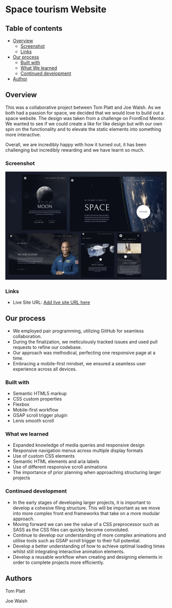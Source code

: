 # Space tourism Website

## Table of contents

- [Overview](#overview)
  - [Screenshot](#screenshot)
  - [Links](#links)
- [Our process](#Our-process)
  - [Built with](#built-with)
  - [What We learned](#what-i-learned)
  - [Continued development](#continued-development)
- [Author](#author)

## Overview

This was a collaborative project between Tom Platt and Joe Walsh. As we both had a passion for space, we decided that we would love to build out a space website. The design was taken from a challenge on FrontEnd Mentor. We wanted to see if we could create a like for like design but with our own spin on the functionality and to elevate the static elements into something more interactive.

Overall, we are incredibly happy with how it turned out, it has been challenging but incredibly rewarding and we have learnt so much.

### Screenshot

![](./assets/display-board.png)

### Links

- Live Site URL: [Add live site URL here](https://your-live-site-url.com)

## Our process

- We employed pair programming, utilizing GitHub for seamless collaboration.
- During the finalization, we meticulously tracked issues and used pull requests to refine our codebase.
- Our approach was methodical, perfecting one responsive page at a time.
- Embracing a mobile-first mindset, we ensured a seamless user experience across all devices.

### Built with

- Semantic HTML5 markup
- CSS custom properties
- Flexbox
- Mobile-first workflow
- GSAP scroll trigger plugin
- Lenis smooth scroll

### What we learned

- Expanded knowledge of media queries and responsive design
- Responsive navigation menus across multiple display formats
- Use of custom CSS elements
- Semantic HTML elements and aria labels
- Use of different responsive scroll animations
- The importance of prior planning when approaching structuring larger projects

### Continued development

- In the early stages of developing larger projects, it is important to develop a cohesive filing structure. This will be important as we move into more complex front end frameworks that take on a more modular approach.
- Moving forward we can see the value of a CSS preprocessor such as SASS as the CSS files can quickly become convoluted.
- Continue to develop our understanding of more complex animations and utilise tools such as GSAP scroll trigger to their full potential.
- Develop a better understanding of how to achieve optimal loading times whilst still integrating interactive animation elements.
- Develop a reusable workflow when creating and designing elements in order to complete projects more efficiently.

## Authors

Tom Platt

Joe Walsh
